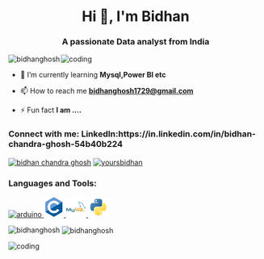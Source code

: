 

<h1 align="center">Hi 👋, I'm Bidhan</h1>
<h3 align="center">A passionate Data analyst from India</h3>
<img align ="right" alt="coding" width="400" src="https://camo.githubusercontent.com/cae12fddd9d6982901d82580bdf321d81fb299141098ca1c2d4891870827bf17/68747470733a2f2f6d69726f2e6d656469756d2e636f6d2f6d61782f313336302f302a37513379765349765f7430696f4a2d5a2e676966">

<p align="left"> <img src="https://komarev.com/ghpvc/?username=bidhanghosh&label=Profile%20views&color=0e75b6&style=flat" alt="bidhanghosh" /> </p>



- 🌱 I’m currently learning **Mysql,Power BI etc**

- 📫 How to reach me **bidhanghosh1729@gmail.com**

- ⚡ Fun fact **I am ....**

<h3 align="left">Connect with me:
  LinkedIn:https://in.linkedin.com/in/bidhan-chandra-ghosh-54b40b224
</h3>
<p align="left">
  
 

<a href="https://linkedin.com/in/bidhan chandra ghosh" target="blank"><img align="center" src="https://raw.githubusercontent.com/rahuldkjain/github-profile-readme-generator/master/src/images/icons/Social/linked-in-alt.svg" alt="bidhan chandra ghosh" height="30" width="40" /></a>
<a href="https://instagram.com/yoursbidhan" target="blank"><img align="center" src="https://raw.githubusercontent.com/rahuldkjain/github-profile-readme-generator/master/src/images/icons/Social/instagram.svg" alt="yoursbidhan" height="30" width="40" /></a>
</p>

<h3 align="left">Languages and Tools:</h3>
<p align="left"> <a href="https://www.arduino.cc/" target="_blank" rel="noreferrer"> <img src="https://cdn.worldvectorlogo.com/logos/arduino-1.svg" alt="arduino" width="40" height="40"/> </a> <a href="https://www.cprogramming.com/" target="_blank" rel="noreferrer"> <img src="https://raw.githubusercontent.com/devicons/devicon/master/icons/c/c-original.svg" alt="c" width="40" height="40"/> </a> <a href="https://www.mysql.com/" target="_blank" rel="noreferrer"> <img src="https://raw.githubusercontent.com/devicons/devicon/master/icons/mysql/mysql-original-wordmark.svg" alt="mysql" width="40" height="40"/> </a> <a href="https://www.python.org" target="_blank" rel="noreferrer"> <img src="https://raw.githubusercontent.com/devicons/devicon/master/icons/python/python-original.svg" alt="python" width="40" height="40"/> </a> </p>

<p><img align="left" src="https://github-readme-stats.vercel.app/api/top-langs?username=bidhanghosh&show_icons=true&locale=en&layout=compact" alt="bidhanghosh" /></p>

<p>&nbsp;<img align="center" src="https://github-readme-stats.vercel.app/api?username=bidhanghosh&show_icons=true&locale=en" alt="bidhanghosh" /></p>
 <img align ="left" alt="coding" width="300" src="https://www.edureka.co/blog/wp-content/uploads/2018/08/Insurance-Leadspace-Aniamted.gif">

